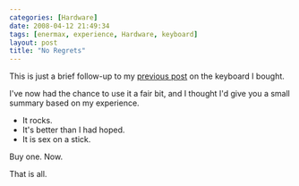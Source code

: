 ```yaml
---
categories: [Hardware]
date: 2008-04-12 21:49:34
tags: [enermax, experience, Hardware, keyboard]
layout: post
title: "No Regrets"
---
```

This is just a brief follow-up to my <a href="/posts/another-new-keyboard/" title="Another New Keyboard">previous post</a> on the keyboard I bought.

I've now had the chance to use it a fair bit, and I thought I'd give you a small summary based on my experience.
<ul><li>It rocks.</li>
<li>It's better than I had hoped.</li>
<li>It is sex on a stick.</li></ul>
Buy one. Now.

That is all.
